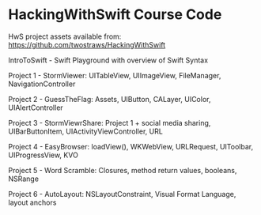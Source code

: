 # HackingWithSwift Course Code
HwS project assets available from: 
https://github.com/twostraws/HackingWithSwift


IntroToSwift - Swift Playground with overview of Swift Syntax


Project 1 - StormViewer: UITableView, UIImageView, FileManager, NavigationController

Project 2 - GuessTheFlag: Assets, UIButton, CALayer, UIColor, UIAlertController

Project 3 - StormViewrShare: Project 1 + social media sharing, UIBarButtonItem, 
UIActivityViewController, URL

Project 4 - EasyBrowser: loadView(), WKWebView, URLRequest, UIToolbar, UIProgressView, 
KVO

Project 5 - Word Scramble: Closures, method return values, booleans, NSRange

Project 6 - AutoLayout: NSLayoutConstraint, Visual Format Language, layout anchors

